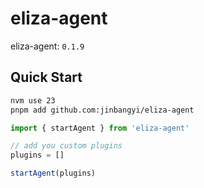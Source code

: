 # eliza-agent

eliza-agent: `0.1.9`

## Quick Start

```bash
nvm use 23
pnpm add github.com:jinbangyi/eliza-agent
```

```typescript
import { startAgent } from 'eliza-agent'

// add you custom plugins
plugins = []

startAgent(plugins)
```
